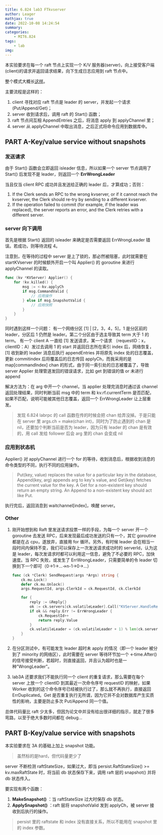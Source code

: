 ```yaml
---
title: 6.824 lab3 FTkvserver
author: Leager
mathjax: true
date: 2022-10-08 14:24:54
summary:
categories:
    - MIT6.824
tags:
    - lab
img:
---
```


本实验要求在每一个 raft 节点上实现一个 K/V 服务器(server)，向上接受客户端(client)的请求并返回请求结果，向下生成日志应用到 raft 节点中。

整个模式大概长[这样](https://pdos.csail.mit.edu/6.824/notes/raft_diagram.pdf)。

主要流程是这样的：

1. client 寻找对应 raft 节点是 leader 的 server，并发起一个请求(Put/Append/Get)；
2. server 收到请求后，调用 raft 的 Start() 函数；
3. raft 节点间互相 AppendEntries 之后，将消息 apply 到 applyChannel 里；
4. server 从 applyChannel 中取出消息，之后正式将命令应用到数据库中。

<!--more-->

## PART A-Key/value service without snapshots

### 发送请求

由于 Start() 函数会立即返回 isleader 信息，所以如果一个 server 节点调用了 Start() 后发现不是 leader，则返回一个 **ErrWrongLeader**

当且仅当 client RPC 成功并且发送给正确的 leader 后，才算成功；否则：

1. If the Clerk sends an RPC to the wrong kvserver, or if it cannot reach the kvserver, the Clerk should re-try by sending to a different kvserver.
2. If the operation failed to commit (for example, if the leader was replaced), the server reports an error, and the Clerk retries with a different server. 

### server 向下调用

首先是根据 Start() 返回的 isleader 来确定是否需要返回 ErrWrongLeader 错误。若成功，则等待流程 4。

注意到，在等待的过程中 server 是上了锁的，那必然被阻塞，此时就需要在 startKVserver 的时候额外开启一个叫 Applier() 的 goroutine 来进行 applyChannel 的读取。

```go
func (kv *KVServer) Applier() {
    for !kv.killed() {
        msg := <-kv.applyCh
        if msg.CommandValid {
            // 应用操作
        } else if msg.SnapshotValid {
            // 应用快照
        }
    }
}
```

同时遇到这样一个问题： 有一个网络分区   [1] | [2，3，4，5]，1 是分区前的 leader，分区后 1 仍然是 leader。第二个分区由于选主导致其 term 大于 1 的 term。 有一个 client A 一直给 [1] 发送请求，某一个请求 （requestID：x，clientID：A）发过去调用 1 的 start 并返回日志所在索引 index 后，网络恢复，[1] 收到新的 leader 消息后执行 appendEntries 并将原先 index 处的日志覆盖，更新 commitindex 后将覆盖后的日志传回 applyCh，而我采用的是 map[commandIndex] chan 的形式，由于同一索引处的日志被覆盖了，导致 server Applier 处理管道发回的错误请求，比如 get 到错误的值 or 未进行 append

解决方法为：在 arg 中开一个 channel，当 applier 处理完消息时通过该 channel 返回处理结果，同时判断当前 msg 中的 term 和 kv.rf.currentTerm 是否匹配，如果不匹配，说明可能被其他日志覆盖，返回一个 ErrWrongLeader 让上层重发。

> 发现 6.824 labrpc 的 call 函数在传的时候会把 chan 给弄没掉。于是只能在 server 里 args.ch = make(chan int)，同时为了防止遇到的 chan 是 nil，还要加个判断当前是否为 leader，因为只有 leader 的 chan 是有效的，用 call 发给 follower 后会 arg 里的 chan 会变成 nil

### 应用到状态机

Applier() 对 applyChannel 进行一个 for 的等待，收到消息后，根据收到消息的命令类型的不同，执行不同的应用操作。

> Put(key, value) replaces the value for a particular key in the database, Append(key, arg) appends arg to key's value, and Get(key) fetches the current value for the key. A Get for a non-existent key should return an empty string. An Append to a non-existent key should act like Put.

执行完后，返回消息到 waitchannel[index]，唤醒 server。

### Other

1. 刚开始想到和 Raft 里发送请求投票一样的手段，为每一个 server 开一个 goroutine 去发送 RPC，后来发现最后成功发送的只有一个，其它 goroutine 都是在占 cpu，遂放弃，直接用 for 循环。另外，有时候 leader 会在相当一段时间内保持不变，我们可以保存上一次发送请求成功时的 serverId，认为这是 leader，每次发请求时都可以利用这一信息，避免了不必要的 RPC，加快速度。当 RPC 失败，或发生了 ErrWrongLeader，只需要简单的令 leader 切换到下一个即可（0->1->...->n-1->0->...）

    ```go
    func (ck *Clerk) SendRequest(args *Args) string {
        ck.mu.Lock()
        defer ck.mu.Unlock()
        args.RequestId, args.ClerkId = ck.RequestId, ck.ClerkId
    
        for {
            reply := &Reply{}
            ok := ck.servers[ck.volatileLeader].Call("KVServer.HandleRequest", args, reply)
            if ok && reply.Err != ErrWrongLeader {
                ck.RequestId++
                return reply.Value
            }
            ck.volatileLeader = (ck.volatileLeader + 1) % len(ck.servers)
        }
    }
    ```
2. 在分区测试中，有可能发生 leader 超时未 apply 的情况（即一个 leader 被分到了 minority 的网络区），此时需要在 server 等待环节加一个 <-time.After() 的信号接受判断，若超时，则直接返回，并且认为超时也是一种"WrongLeader"。
3. lab3A 还要求我们不能执行同一个 client 的重复请求，那么需要在每个 server 上放一个 clientID 到其最近一次命令序号 requestID 的映射，如果 Worker 收到的这个命令序号已经被执行过了，那么就不再执行，直接返回 ErrDuplicated。Get 是否重复执行无所谓，因为它并不会对数据库产生实质性的影响，主要是防止多次 Put/Append 同一个值。

总体代码量比 raft 少太多，但因为论文中并没有给出很详细的指示，就走了很多弯路，以至于绝大多数时间都在 debug...

## PART B-Key/value service with snapshots

本实验要求在 3A 的基础上加上 snapshot 功能。

> 虽然标的是hard，但代码量更少了

server 不断检测 raftStateSize，如果过大，即当 persist.RaftStateSize() >= kv.maxRaftState 时，将当前 db 状态保存下来，调用 raft 层的 snapshot() 并将 db 状态传入。

要实现有两个函数：

1. **MakeSnapshot()** ：当 raftStateSize 过大时保存 db 状态。
2. **ApplySnapshot()** ：raft 层将 snapshotValid 发到 applyCh，被 server 接收到后执行的操作。

> persist 里的 raftstate 和 index 没有直接关系，所以不能用在 snapshot 里的 index 参数。
